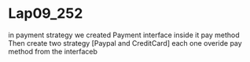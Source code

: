 # Lap09_252

in payment strategy we created Payment interface inside it pay method
Then create two strategy [Paypal and CreditCard]
each one overide pay method from the interfaceb
